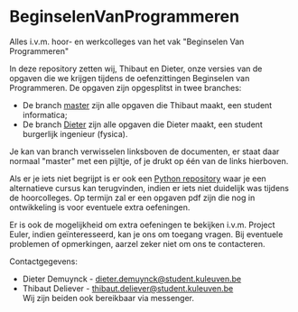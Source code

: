 # BeginselenVanProgrammeren
Alles i.v.m. hoor- en werkcolleges van het vak "Beginselen Van Programmeren"

In deze repository zetten wij, Thibaut en Dieter, onze versies van de opgaven die we krijgen tijdens de oefenzittingen Beginselen van Programmeren.
De opgaven zijn opgesplitst in twee branches:
- De branch [master](https://github.com/Kulak-Informatica/BeginselenVanProgrammeren/tree/master) zijn alle opgaven die Thibaut maakt, een student informatica;
- De branch [Dieter](https://github.com/Kulak-Informatica/BeginselenVanProgrammeren/tree/Dieter) zijn alle opgaven die Dieter maakt, een student burgerlijk ingenieur (fysica).

Je kan van branch verwisselen linksboven de documenten, er staat daar normaal "master" met een pijltje, of je drukt op één van de links hierboven.

Als er je iets niet begrijpt is er ook een [Python repository](https://github.com/Kulak-Informatica/Python) waar je een alternatieve cursus kan terugvinden, indien er iets niet duidelijk was tijdens de hoorcolleges.
Op termijn zal er een opgaven pdf zijn die nog in ontwikkeling is voor eventuele extra oefeningen.

Er is ook de mogelijkheid om extra oefeningen te bekijken i.v.m. Project Euler, indien geïnteresseerd, kan je ons om toegang vragen.
Bij eventuele problemen of opmerkingen, aarzel zeker niet om ons te contacteren.

Contactgegevens:
- Dieter Demuynck - dieter.demuynck@student.kuleuven.be
- Thibaut Deliever - thibaut.deliever@student.kuleuven.be\
Wij zijn beiden ook bereikbaar via messenger.
